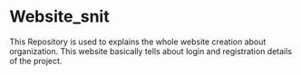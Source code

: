 # Website_snit
This Repository is used to explains the whole website creation about organization.
This website basically tells about login and registration details of the project.
